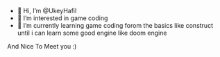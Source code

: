 - 👋 Hi, I’m @UkeyHafil
- 👀 I’m interested in game coding
- 🌱 I’m currently learning game coding forom the basics like construct until i can learn some good engine like doom engine

<!---
UkeyHafil/UkeyHafil is a ✨ special ✨ repository because its `README.md` (this file) appears on your GitHub profile.
You can click the Preview link to take a look at your changes.
--->
And Nice To Meet you :)

